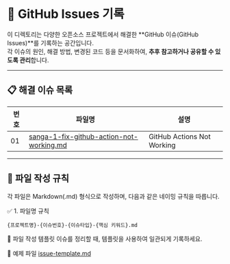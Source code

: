 # 📝 GitHub Issues 기록

이 디렉토리는 다양한 오픈소스 프로젝트에서 해결한 **GitHub 이슈(GitHub Issues)**를 기록하는 공간입니다.  
각 이슈의 원인, 해결 방법, 변경된 코드 등을 문서화하여, **추후 참고하거나 공유할 수 있도록 관리**합니다.    

---

## 📋 해결 이슈 목록

| 번호 | 파일명 | 설명 |
|---|---|---|
| 01 | [sanga-1-fix-github-action-not-working.md](./sanga-1-fix-github-action-not-working.md) | GitHub Actions Not Working |

---

## 📌 파일 작성 규칙

각 파일은 Markdown(.md) 형식으로 작성하며, 다음과 같은 네이밍 규칙을 따릅니다.

✅ 1. 파일명 규칙

```text
{프로젝트명}-{이슈번호}-{이슈타입}-{핵심 키워드}.md
```

📌 파일 작성 템플릿
이슈를 정리할 때, 템플릿을 사용하여 일관되게 기록하세요.

📄 예제 파일  [issue-template.md](/templates/github-issue-template.md)
